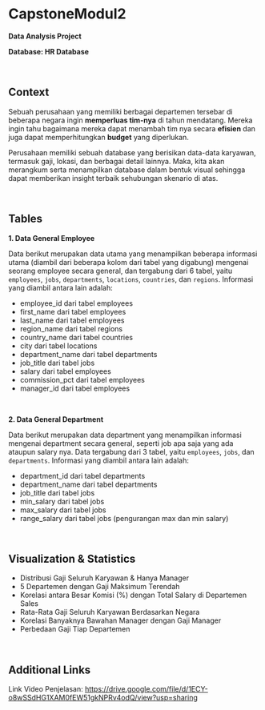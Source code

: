 # CapstoneModul2
**Data Analysis Project**

**Database: HR Database**

<br />

Context
-------
Sebuah perusahaan yang memiliki berbagai departemen tersebar di beberapa negara ingin **memperluas tim-nya** di tahun mendatang. Mereka ingin tahu bagaimana mereka dapat menambah tim nya secara **efisien** dan juga dapat memperhitungkan **budget** yang diperlukan.

Perusahaan memiliki sebuah database yang berisikan data-data karyawan, termasuk gaji, lokasi, dan berbagai detail lainnya. Maka, kita akan merangkum serta menampilkan database dalam bentuk visual sehingga dapat memberikan insight terbaik sehubungan skenario di atas.

<br />

Tables
------
**1. Data General Employee**

Data berikut merupakan data utama yang menampilkan beberapa informasi utama (diambil dari beberapa kolom dari tabel yang digabung) mengenai seorang employee secara general, dan tergabung dari 6 tabel, yaitu ```employees```, ```jobs```, ```departments```, ```locations```, ```countries```, dan ```regions```. Informasi yang diambil antara lain adalah:
- employee_id dari tabel employees
- first_name dari tabel employees
- last_name dari tabel employees
- region_name dari tabel regions
- country_name dari tabel countries
- city dari tabel locations
- department_name dari tabel departments
- job_title dari tabel jobs
- salary dari tabel employees
- commission_pct dari tabel employees
- manager_id dari tabel employees

<br />

**2. Data General Department**

Data berikut merupakan data department yang menampilkan informasi mengenai department secara general, seperti job apa saja yang ada ataupun salary nya. Data tergabung dari 3 tabel, yaitu ```employees```, ```jobs```, dan ```departments```. Informasi yang diambil antara lain adalah:
- department_id dari tabel departments
- department_name dari tabel departments
- job_title dari tabel jobs
- min_salary dari tabel jobs
- max_salary dari tabel jobs
- range_salary dari tabel jobs (pengurangan max dan min salary)

<br />

Visualization & Statistics
--------------------------
- Distribusi Gaji Seluruh Karyawan & Hanya Manager
- 5 Departemen dengan Gaji Maksimum Terendah
- Korelasi antara Besar Komisi (%) dengan Total Salary di Departemen Sales
- Rata-Rata Gaji Seluruh Karyawan Berdasarkan Negara
- Korelasi Banyaknya Bawahan Manager dengan Gaji Manager
- Perbedaan Gaji Tiap Departemen

<br />

Additional Links
----------------
Link Video Penjelasan: https://drive.google.com/file/d/1ECY-o8wSSdHG1XAM0fEW51gkNPRv4odQ/view?usp=sharing
